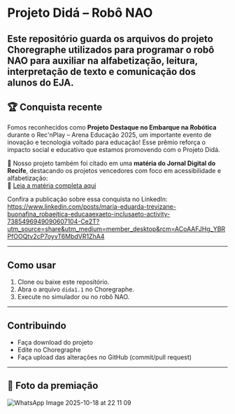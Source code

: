 # Projeto Didá – Robô NAO

Este repositório guarda os arquivos do projeto Choregraphe utilizados para programar o robô NAO para auxiliar na alfabetização, leitura, interpretação de texto e comunicação dos alunos do EJA.
---

## 🏆 Conquista recente

Fomos reconhecidos como **Projeto Destaque no Embarque na Robótica** durante o Rec'nPlay – Arena Educação 2025, um importante evento de inovação e tecnologia voltado para educação! Esse prêmio reforça o impacto social e educativo que estamos promovendo com o Projeto Didá.

📢 Nosso projeto também foi citado em uma **matéria do Jornal Digital do Recife**, destacando os projetos vencedores com foco em acessibilidade e alfabetização:  
🔗 [Leia a matéria completa aqui](https://jornaldigital.recife.br/2025/10/17/expotech-educacao-projetos-vencedores-desenvolveram-solucoes-com-foco-em-acessibilidade-e-alfabetizacao-de-jovens-e-adultos/)

Confira a publicação sobre essa conquista no LinkedIn: https://www.linkedin.com/posts/maria-eduarda-trevizane-buonafina_robaejtica-educaaexaeto-inclusaeto-activity-7385496949090607104-Ce2T?utm_source=share&utm_medium=member_desktop&rcm=ACoAAFJHg_YBRPfOOQtv2cP7oyvT6MbdVR1ZhA4

---

## Como usar

1. Clone ou baixe este repositório.  
2. Abra o arquivo `dida1.1` no Choregraphe.  
3. Execute no simulador ou no robô NAO.

---

## Contribuindo

- Faça download do projeto  
- Edite no Choregraphe  
- Faça upload das alterações no GitHub (commit/pull request)

---

## 📸 Foto da premiação

![WhatsApp Image 2025-10-18 at 22 11 09](https://github.com/user-attachments/assets/b9c5b0a3-6772-4434-8ce2-6debabed4f2f)

